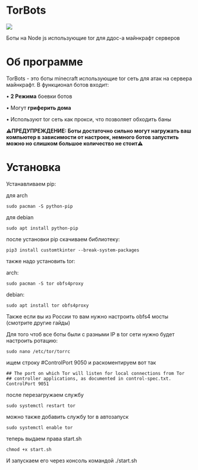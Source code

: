 # TorBots
![](https://komarev.com/ghpvc/?username=kiktor12358)

Боты на Node js использующие tor для ддос-а майнкрафт серверов

# Об программе
TorBots - это боты minecraft использующие tor сеть для атак на сервера майнкрафт.
В функционал ботов входит:

• **2 Режима** боевки ботов

• Могут **гриферить дома**

• Используют tor сеть как прокси, что позволяет обходить баны


**⚠️ПРЕДУПРЕЖДЕНИЕ: Боты достаточно сильно могут нагружать ваш компьютер в зависимости от настроек, немного ботов запустить можно но слишком большое количество не стоит⚠️**

# Установка
Устанавливаем pip:

для arch
```
sudo pacman -S python-pip
```
для debian
```
sudo apt install python-pip
```


после установки pip скачиваем библиотеку:
```
pip3 install customtkinter --break-system-packages
```

также надо установить tor:

arch:
```
sudo pacman -S tor obfs4proxy
```
debian:
```
sudo apt install tor obfs4proxy
```

Также если вы из России то вам нужно настроить obfs4 мосты (смотрите другие гайды)


Для того чтоб все боты были с разными IP в tor сети нужно будет настроить ротацию:
```
sudo nano /etc/tor/torrc
```

ищем строку #ControlPort 9050 и раскоментируем вот так
```
## The port on which Tor will listen for local connections from Tor
## controller applications, as documented in control-spec.txt.
ControlPort 9051
```

после перезагружаем службу
```
sudo systemctl restart tor
```
можно также добавить службу tor в автозапуск
```
sudo systemctl enable tor
```

теперь выдаем права start.sh
```
chmod +x start.sh
```

И запускаем его через консоль командой ./start.sh